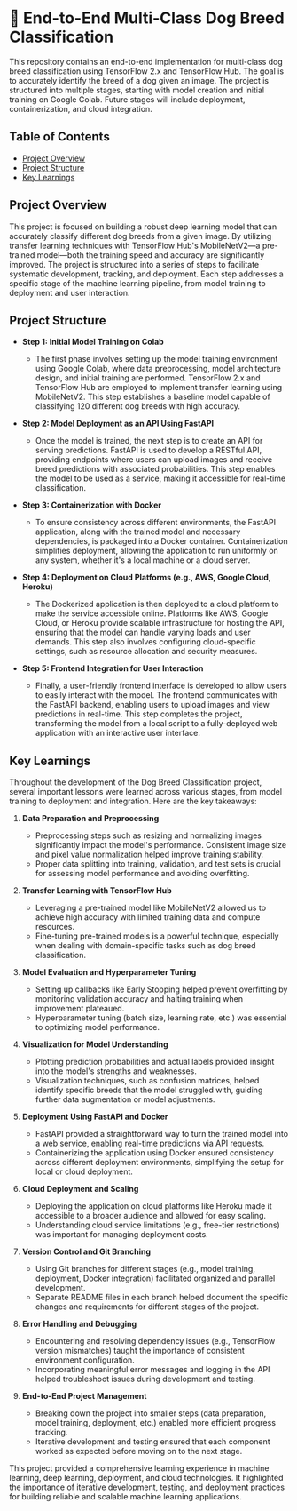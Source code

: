 # 🐶 End-to-End Multi-Class Dog Breed Classification

This repository contains an end-to-end implementation for multi-class dog breed classification using TensorFlow 2.x and TensorFlow Hub. The goal is to accurately identify the breed of a dog given an image. The project is structured into multiple stages, starting with model creation and initial training on Google Colab. Future stages will include deployment, containerization, and cloud integration.

## Table of Contents
- [Project Overview](#project-overview)
- [Project Structure](#project-structure)
- [Key Learnings](#key-learnings)

## Project Overview

This project is focused on building a robust deep learning model that can accurately classify different dog breeds from a given image. By utilizing transfer learning techniques with TensorFlow Hub's MobileNetV2—a pre-trained model—both the training speed and accuracy are significantly improved. The project is structured into a series of steps to facilitate systematic development, tracking, and deployment. Each step addresses a specific stage of the machine learning pipeline, from model training to deployment and user interaction.

## Project Structure

- **Step 1: Initial Model Training on Colab**
  - The first phase involves setting up the model training environment using Google Colab, where data preprocessing, model architecture design, and initial training are performed. TensorFlow 2.x and TensorFlow Hub are employed to implement transfer learning using MobileNetV2. This step establishes a baseline model capable of classifying 120 different dog breeds with high accuracy.

- **Step 2: Model Deployment as an API Using FastAPI**
  - Once the model is trained, the next step is to create an API for serving predictions. FastAPI is used to develop a RESTful API, providing endpoints where users can upload images and receive breed predictions with associated probabilities. This step enables the model to be used as a service, making it accessible for real-time classification.

- **Step 3: Containerization with Docker**
  - To ensure consistency across different environments, the FastAPI application, along with the trained model and necessary dependencies, is packaged into a Docker container. Containerization simplifies deployment, allowing the application to run uniformly on any system, whether it's a local machine or a cloud server.

- **Step 4: Deployment on Cloud Platforms (e.g., AWS, Google Cloud, Heroku)**
  - The Dockerized application is then deployed to a cloud platform to make the service accessible online. Platforms like AWS, Google Cloud, or Heroku provide scalable infrastructure for hosting the API, ensuring that the model can handle varying loads and user demands. This step also involves configuring cloud-specific settings, such as resource allocation and security measures.

- **Step 5: Frontend Integration for User Interaction**
  - Finally, a user-friendly frontend interface is developed to allow users to easily interact with the model. The frontend communicates with the FastAPI backend, enabling users to upload images and view predictions in real-time. This step completes the project, transforming the model from a local script to a fully-deployed web application with an interactive user interface.

## Key Learnings

Throughout the development of the Dog Breed Classification project, several important lessons were learned across various stages, from model training to deployment and integration. Here are the key takeaways:

1. **Data Preparation and Preprocessing**
   - Preprocessing steps such as resizing and normalizing images significantly impact the model's performance. Consistent image size and pixel value normalization helped improve training stability.
   - Proper data splitting into training, validation, and test sets is crucial for assessing model performance and avoiding overfitting.

2. **Transfer Learning with TensorFlow Hub**
   - Leveraging a pre-trained model like MobileNetV2 allowed us to achieve high accuracy with limited training data and compute resources.
   - Fine-tuning pre-trained models is a powerful technique, especially when dealing with domain-specific tasks such as dog breed classification.

3. **Model Evaluation and Hyperparameter Tuning**
   - Setting up callbacks like Early Stopping helped prevent overfitting by monitoring validation accuracy and halting training when improvement plateaued.
   - Hyperparameter tuning (batch size, learning rate, etc.) was essential to optimizing model performance.

4. **Visualization for Model Understanding**
   - Plotting prediction probabilities and actual labels provided insight into the model's strengths and weaknesses.
   - Visualization techniques, such as confusion matrices, helped identify specific breeds that the model struggled with, guiding further data augmentation or model adjustments.

5. **Deployment Using FastAPI and Docker**
   - FastAPI provided a straightforward way to turn the trained model into a web service, enabling real-time predictions via API requests.
   - Containerizing the application using Docker ensured consistency across different deployment environments, simplifying the setup for local or cloud deployment.

6. **Cloud Deployment and Scaling**
   - Deploying the application on cloud platforms like Heroku made it accessible to a broader audience and allowed for easy scaling.
   - Understanding cloud service limitations (e.g., free-tier restrictions) was important for managing deployment costs.

7. **Version Control and Git Branching**
   - Using Git branches for different stages (e.g., model training, deployment, Docker integration) facilitated organized and parallel development.
   - Separate README files in each branch helped document the specific changes and requirements for different stages of the project.

8. **Error Handling and Debugging**
   - Encountering and resolving dependency issues (e.g., TensorFlow version mismatches) taught the importance of consistent environment configuration.
   - Incorporating meaningful error messages and logging in the API helped troubleshoot issues during development and testing.

9. **End-to-End Project Management**
   - Breaking down the project into smaller steps (data preparation, model training, deployment, etc.) enabled more efficient progress tracking.
   - Iterative development and testing ensured that each component worked as expected before moving on to the next stage.

This project provided a comprehensive learning experience in machine learning, deep learning, deployment, and cloud technologies. It highlighted the importance of iterative development, testing, and deployment practices for building reliable and scalable machine learning applications.





